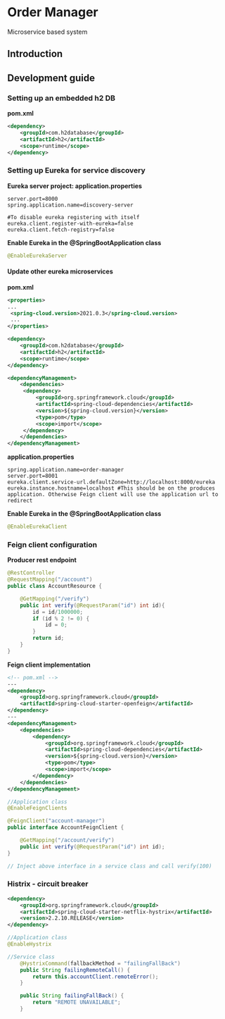 # Order Manager
 Microservice based system  

## Introduction


## Development guide

### Setting up an embedded h2 DB

**pom.xml**
```xml
<dependency>
	<groupId>com.h2database</groupId>
	<artifactId>h2</artifactId>
	<scope>runtime</scope>
</dependency>
```

### Setting up Eureka for service discovery

**Eureka server project: application.properties**
```properties
server.port=8000  
spring.application.name=discovery-server  

#To disable eureka registering with itself  
eureka.client.register-with-eureka=false  
eureka.client.fetch-registry=false
```

**Enable Eureka in the @SpringBootApplication class**
```Java
@EnableEurekaServer
```
#### Update other eureka microservices
**pom.xml**
```xml
<properties>  
...
 <spring-cloud.version>2021.0.3</spring-cloud.version>  
 ...
</properties>

<dependency>
	<groupId>com.h2database</groupId>
	<artifactId>h2</artifactId>
	<scope>runtime</scope>
</dependency>

<dependencyManagement>  
	<dependencies> 
	 <dependency> 
		 <groupId>org.springframework.cloud</groupId>  
		 <artifactId>spring-cloud-dependencies</artifactId>  
		 <version>${spring-cloud.version}</version>  
		 <type>pom</type>  
		 <scope>import</scope>  
	 </dependency> 
	</dependencies>
</dependencyManagement>
```
**application.properties**
```properties
spring.application.name=order-manager  
server.port=8001  
eureka.client.service-url.defaultZone=http://localhost:8000/eureka
eureka.instance.hostname=localhost #This should be on the produces application. Otherwise Feign client will use the application url to redirect
```

**Enable Eureka in the @SpringBootApplication class**
```Java
@EnableEurekaClient
```

### Feign client configuration

**Producer rest endpoint**

```java
@RestController
@RequestMapping("/account")
public class AccountResource {

    @GetMapping("/verify")
    public int verify(@RequestParam("id") int id){
        id = id/1000000;
        if (id % 2 != 0) {
            id = 0;
        }
        return id;
    }
}
```

**Feign client implementation**

```xml
<!-- pom.xml -->
---
<dependency>
	<groupId>org.springframework.cloud</groupId>
	<artifactId>spring-cloud-starter-openfeign</artifactId>
</dependency>
---
<dependencyManagement>
	<dependencies>
		<dependency>
			<groupId>org.springframework.cloud</groupId>
			<artifactId>spring-cloud-dependencies</artifactId>
			<version>${spring-cloud.version}</version>
			<type>pom</type>
			<scope>import</scope>
		</dependency>
	</dependencies>
</dependencyManagement>
```

```java
//Application class
@EnableFeignClients
```

```java
@FeignClient("account-manager")
public interface AccountFeignClient {

    @GetMapping("/account/verify")
    public int verify(@RequestParam("id") int id);
}

// Inject above interface in a service class and call verify(100)

```

### Histrix - circuit breaker

```xml
<dependency>
	<groupId>org.springframework.cloud</groupId>
	<artifactId>spring-cloud-starter-netflix-hystrix</artifactId>
	<version>2.2.10.RELEASE</version>
</dependency>
```

```java
//Application class
@EnableHystrix
```

```java
//Service class
	@HystrixCommand(fallbackMethod = "failingFallBack")
    public String failingRemoteCall() {
        return this.accountClient.remoteError();
    }

    public String failingFallBack() {
        return "REMOTE UNAVAILABLE";
    }
```